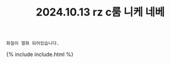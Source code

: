 ﻿---
title: 2024.10.13 rz c룸 니케 네베
categories: [2024, 스튜디오, 코스프레]
comments: false
model: [
    "rzc241013_jarim_cos",
]
thumbnail: /assets/img/2024/10-13/자림/1_KakaoTalk_20241014_001949509_12_.jpg
---

`화질이 열화 되어있습니다.`

{% include include.html %}
